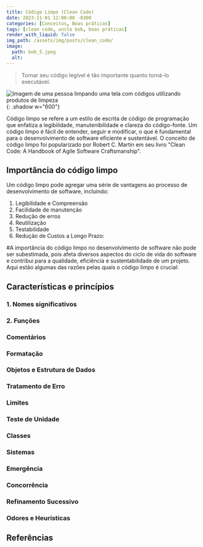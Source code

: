 ```yaml
---
title: Código Limpo (Clean Code)
date: 2023-11-01 12:00:00 -0300
categories: [Conceitos, Boas práticas]
tags: [clean code, uncle bob, boas práticas]
render_with_liquid: false
img_path: /assets/img/posts/clean_code/
image:
  path: bob_5.jpeg
  alt: 
---
```


> Tornar seu código legível é tão importante quanto torná-lo executável.

![Imagem de uma pessoa limpando uma tela com códigos utilizando produtos de limpeza](clean_code.png){: .shadow  w="600"}

Código limpo se refere a um estilo de escrita de código de programação que enfatiza a legibilidade, manutenibilidade e clareza do código-fonte. Um código limpo é fácil de entender, seguir e modificar, o que é fundamental para o desenvolvimento de software eficiente e sustentável. O conceito de código limpo foi popularizado por Robert C. Martin em seu livro "Clean Code: A Handbook of Agile Software Craftsmanship".

## Importância do código limpo

Um código limpo pode agregar uma série de vantagens ao processo de desenvolvimento de software, incluindo:

1. Legibilidade e Compreensão
2. Facilidade de manutenção
3. Redução de erros
5. Reutilização
6. Testabilidade
7. Redução de Custos a Longo Prazo:



#A importância do código limpo no desenvolvimento de software não pode ser subestimada, pois afeta diversos aspectos do ciclo de vida do software e contribui para a qualidade, eficiência e sustentabilidade de um projeto. Aqui estão algumas das razões pelas quais o código limpo é crucial:

## Características e princípios



### 1. Nomes significativos

### 2. Funções

### Comentários

### Formatação

### Objetos e Estrutura de Dados

### Tratamento de Erro

### Limites

### Teste de Unidade

### Classes

### Sistemas

### Emergência

### Concorrência

### Refinamento Sucessivo

### Odores e Heurísticas

## Referências

